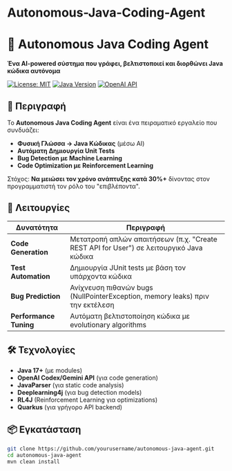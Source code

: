# Autonomous-Java-Coding-Agent

# 🤖 Autonomous Java Coding Agent

**Ένα AI-powered σύστημα που γράφει, βελτιστοποιεί και διορθώνει Java κώδικα αυτόνομα**

[![License: MIT](https://img.shields.io/badge/License-MIT-yellow.svg)](https://opensource.org/licenses/MIT)
[![Java Version](https://img.shields.io/badge/Java-17%2B-blue)](https://openjdk.org/projects/jdk/17/)
[![OpenAI API](https://img.shields.io/badge/OpenAI-Codex-purple)](https://openai.com/blog/openai-codex)

## 🌟 **Περιγραφή**

Το **Autonomous Java Coding Agent** είναι ένα πειραματικό εργαλείο που συνδυάζει:
- **Φυσική Γλώσσα → Java Κώδικας** (μέσω AI)
- **Αυτόματη Δημιουργία Unit Tests**
- **Bug Detection με Machine Learning**
- **Code Optimization με Reinforcement Learning**

Στόχος: **Να μειώσει τον χρόνο ανάπτυξης κατά 30%+** δίνοντας στον προγραμματιστή τον ρόλο του "επιβλέποντα".

## 🚀 **Λειτουργίες**
| **Δυνατότητα**               | **Περιγραφή**                                                                 |
|------------------------------|------------------------------------------------------------------------------|
| **Code Generation**          | Μετατροπή απλών απαιτήσεων (π.χ. "Create REST API for User") σε λειτουργικό Java κώδικα |
| **Test Automation**          | Δημιουργία JUnit tests με βάση τον υπάρχοντα κώδικα                          |
| **Bug Prediction**           | Ανίχνευση πιθανών bugs (NullPointerException, memory leaks) πριν την εκτέλεση |
| **Performance Tuning**       | Αυτόματη βελτιστοποίηση κώδικα με evolutionary algorithms                   |

## 🛠️ **Τεχνολογίες**
- **Java 17+** (με modules)
- **OpenAI Codex/Gemini API** (για code generation)
- **JavaParser** (για static code analysis)
- **Deeplearning4j** (για bug detection models)
- **RL4J** (Reinforcement Learning για optimizations)
- **Quarkus** (για γρήγορο API backend)

## 📦 **Εγκατάσταση**
```bash
git clone https://github.com/yourusername/autonomous-java-agent.git
cd autonomous-java-agent
mvn clean install
